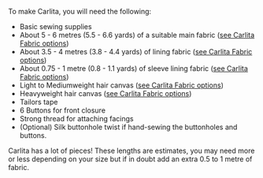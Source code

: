 To make Carlita, you will need the following:

-   Basic sewing supplies
-   About 5 - 6 metres (5.5 - 6.6 yards) of a suitable main fabric ([see Carlita Fabric options](/docs/patterns/carlita/fabric/))
-   About 3.5 - 4 metres (3.8 - 4.4 yards) of lining fabric ([see Carlita Fabric options](/docs/patterns/carlita/fabric/))
-   About 0.75 - 1 metre (0.8 - 1.1 yards) of sleeve lining fabric ([see Carlita Fabric options](/docs/patterns/carlita/fabric/))
-   Light to Mediumweight hair canvas ([see Carlita Fabric options](/docs/patterns/carlita/fabric/))
-   Heavyweight hair canvas ([see Carlita Fabric options](/docs/patterns/carlita/fabric/))
-   Tailors tape
-   6 Buttons for front closure
-   Strong thread for attaching facings
-   (Optional) Silk buttonhole twist if hand-sewing the buttonholes and buttons.

<Warning>

Carlita has a lot of pieces! These lengths are estimates, you may need more or less depending on your size but if in doubt add an extra 0.5 to 1 metre of fabric.

</Warning>

